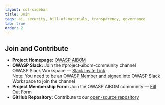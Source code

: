 ```yaml
---
layout: col-sidebar
title: Join
tags: ai, security, bill-of-materials, transparency, governance
tab: true
order: 2
---
```


## Join and Contribute

- **Project Homepage:** [OWASP AIBOM](https://owasp.org/www-project-aibom/)
- **OWASP Slack:** Join the #project-aibom-community channel <br>
  OWASP Slack Workspace — [Slack Invite Link](https://owasp.slack.com/join/shared_invite/zt-3f5o62ulw-JBfsuvEjAQECsdk_DRuF8w#/shared-invite/email)<br>
  Note: You need to be an [OWASP Member](https://owasp.org/members/) and signed into OWASP Slack Workspace to join the channel
- **Project Membership Form:** Join the OWASP AIBOM community — <a href="https://forms.gle/RLqU7mP5zpFaMvkR9" target="_blank">Fill Out Form</a>
- **GitHub Repository:** Contribute to our [open-source repository](https://github.com/OWASP/www-project-aibom/tree/main)

<!-- You can keep/add “Get Involved” sections below if you like -->
